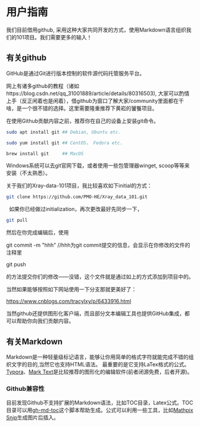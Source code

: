# 用户指南

我们目前借用github, 采用这种大家共同开发的方式，使用Markdown语言组织我们的101项目。我们需要更多的输入！

## 有关github
GitHub是通过Git进行版本控制的软件源代码托管服务平台。

网上有诸多github的教程（诸如https://blog.csdn.net/qq_31001889/article/details/80316503), 大家可以酌情上手（反正闲着也是闲着），借github为窗口了解大家/community里面都在干啥，是一个很不错的选择。这里需要隆重推荐下黄崧的饕餮项目。

在使用Github贡献内容之前，推荐你在自己的设备上安装git命令。
```bash
sudo apt install git ## Debian, Ubuntu etc.

sudo yum install git ## CentOS， Fedora etc.

brew install git     ## MacOS
```
Windows系统可以去git官网下载，或者使用一些包管理器winget, scoop等等来安装（不太熟悉）。


关于我们的Xray-data-101项目，我比较喜欢如下initial的方式：

```bash
git clone https://github.com/PMO-HE/Xray_data_101.git
```

  如果你已经做过initialization，再次更改最好先同步一下，

```bash
git pull
```

然后在你完成编辑后，使用

git commit -m "hhh" //hhh为git commit提交的信息，会显示在你修改的文件的注释里

git push

的方法提交你们的修改——没错，这个文件就是通过如上的方式添加到项目中的。

当然如果能够按照如下网站使用一下分支那就更美好了：

https://www.cnblogs.com/tracylxy/p/6433916.html


当然github还提供图形化客户端，而且部分文本编辑工具也提供GitHub集成，都可以帮助你向我们贡献内容。

## 有关Markdown

Markdown是一种轻量级标记语言，能够让你用简单的格式字符就能完成不错的组织文字的目的,当然它也支持HTML语法。
最重要的是它支持LaTex格式的公式。
[Typora](https://typora.io/)、[Mark Text](https://marktext.app/)是比较推荐的图形化的编辑软件(前者闭源免费，后者开源)。

### Github兼容性
目前发现Github不支持扩展的Markdown语法，比如TOC目录，Latex公式。TOC目录可以用[gh-md-toc](https://github.com/ekalinin/github-markdown-toc)这个脚本帮助生成。公式可以利用一些工具，比如[Mathpix Snip](https://mathpix.com/)生成图片后插入。
